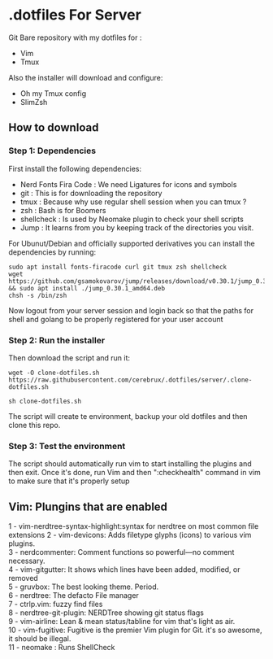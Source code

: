 # .dotfiles For Server

Git Bare repository with my dotfiles for :

* Vim
* Tmux

Also the installer will download and configure:

* Oh my Tmux config
* SlimZsh 

## How to download

### Step 1: Dependencies 

First install the following dependencies:

* Nerd Fonts Fira Code : We need Ligatures for icons and symbols
* git : This is for downloading the repository
* tmux : Because why use regular shell session when you can tmux ?
* zsh : Bash is for Boomers
* shellcheck : Is used by Neomake plugin to check your shell scripts
* Jump : It learns from you by keeping track of the directories you visit.

For Ubunut/Debian and officially supported derivatives you can install the dependencies by running:

```
sudo apt install fonts-firacode curl git tmux zsh shellcheck
wget https://github.com/gsamokovarov/jump/releases/download/v0.30.1/jump_0.30.1_amd64.deb && sudo apt install ./jump_0.30.1_amd64.deb
chsh -s /bin/zsh 
```
Now logout from your server session and login back so that the paths for shell and golang to be properly registered for your user account

### Step 2: Run the installer

Then download the script and run it:
```
wget -O clone-dotfiles.sh https://raw.githubusercontent.com/cerebrux/.dotfiles/server/.clone-dotfiles.sh

sh clone-dotfiles.sh
```

The script will create te environment, backup your old dotfiles and then clone this repo.

### Step 3: Test the environment

The script should automatically run vim to start installing the plugins and then exit. 
Once it's done, run Vim and then ":checkhealth" command in vim to make sure that it's properly setup

Vim: Plungins that are enabled 
---

1 - vim-nerdtree-syntax-highlight:syntax for nerdtree on most common file extensions
2 - vim-devicons: Adds filetype glyphs (icons) to various vim plugins.        
3 - nerdcommenter: Comment functions so powerful—no comment necessary.       
4 - vim-gitgutter: It shows which lines have been added, modified, or removed       
5 - gruvbox: The best looking theme. Period.        
6 - nerdtree: The defacto File manager       
7 - ctrlp.vim: fuzzy find files        
8 - nerdtree-git-plugin: NERDTree showing git status flags          
9 - vim-airline: Lean & mean status/tabline for vim that's light as air.       
10 - vim-fugitive: Fugitive is the premier Vim plugin for Git. it's so awesome, it should be illegal.       
11 - neomake : Runs ShellCheck       


